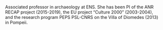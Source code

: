 Associated professor in archaeology at ENS. She has been PI of the ANR RECAP project (2015-2019), the EU project “Culture 2000” (2003-2004), and the research program PEPS PSL-CNRS on the Villa of Diomedes (2013) in Pompeii.
